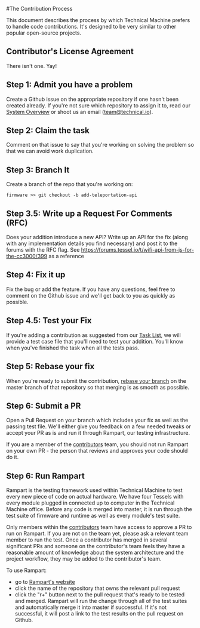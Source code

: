 #The Contribution Process

This document describes the process by which Technical Machine prefers to handle code contributions. It's designed to be very similar to other popular open-source projects.

## Contributor's License Agreement

There isn't one. Yay!

## Step 1: Admit you have a problem

Create a Github issue on the appropriate repository if one hasn't been created already. If you're not sure which repository to assign it to, read our [System Overview](./system-overview.md) or shoot us an email (team@technical.io).

## Step 2: Claim the task

Comment on that issue to say that you're working on solving the problem so that we can avoid work duplication.

## Step 3: Branch It

Create a branch of the repo that you're working on:

```
firmware >> git checkout -b add-teleportation-api
```

## Step 3.5: Write up a Request For Comments (RFC)
Does your addition introduce a new API? Write up an API for the fix (along with any implementation details you find necessary) and post it to the forums with the RFC flag. See https://forums.tessel.io/t/wifi-api-from-js-for-the-cc3000/399 as a reference

## Step 4: Fix it up

Fix the bug or add the feature. If you have any questions, feel free to comment on the Github issue and we'll get back to you as quickly as possible.

## Step 4.5: Test your Fix

If you're adding a contribution as suggested from our [Task List](./task-list.md), we will provide a test case file that you'll need to test your addition. You'll know when you've finished the task when all the tests pass.

## Step 5: Rebase your fix

When you're ready to submit the contribution, [rebase your branch](http://git-scm.com/book/en/Git-Branching-Rebasing) on the master branch of that repository so that merging is as smooth as possible. 

## Step 6: Submit a PR

Open a Pull Request on your branch which includes your fix as well as the passing test file. We'll either give you feedback on a few needed tweaks or accept your PR as is and run it through Rampart, our testing infrastructure.

If you are a member of the [contributors](https://github.com/orgs/tessel/teams/contributors) team, you should not run Rampart on your own PR - the person that reviews and approves your code should do it.

## Step 6: Run Rampart

Rampart is the testing framework used within Technical Machine to test every new piece of code on actual hardware. We have four Tessels with every module plugged in connected up to computer in the Technical Machine office. Before any code is merged into master, it is run through the test suite of firmware and runtime as well as every module's test suite.

Only members within the [contributors](https://github.com/orgs/tessel/teams/contributors) team have access to approve a PR to run on Rampart. If you are not on the team yet, please ask a relevant team member to run the test. Once a contributor has merged in several significant PRs and someone on the contributor's team feels they have a reasonable amount of knowledge about the system architecture and the project workflow, they may be added to the contributor's team. 

To use Rampart:
* go to [Rampart's website](https://rampart.tessel.io/merge/tessel)
* click the name of the repository that owns the relevant pull request
* click the "r+" button next to the pull request that's ready to be tested and merged. Rampart will run the change through all of the test suites and automatically merge it into master if successful. If it's not successful, it will post a link to the test results on the pull request on Github.




